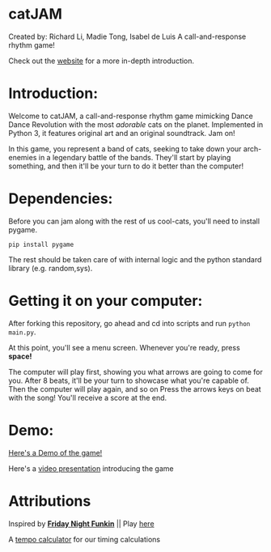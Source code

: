 # catJAM
Created by: Richard Li, Madie Tong, Isabel de Luis
A call-and-response rhythm game!

Check out the [website](https://olincollege.github.io/music-rhythm-game/) for a more in-depth introduction.

# Introduction:

Welcome to catJAM, a call-and-response rhythm game mimicking Dance Dance Revolution with the most *adorable* cats on the planet. Implemented in Python 3, it features original art and an original soundtrack. Jam on!

In this game, you represent a band of cats, seeking to take down your arch-enemies in a legendary battle of the bands. They'll start by playing something, and then it'll be your turn to do it better than the computer!

# Dependencies:

Before you can jam along with the rest of us cool-cats, you'll need to install pygame.

`pip install pygame`

The rest should be taken care of with internal logic and the python standard library (e.g. random,sys).

# Getting it on your computer:

After forking this repository, go ahead and cd into scripts and run `python main.py`. 

At this point, you'll see a menu screen. Whenever you're ready, press **space!**

The computer will play first, showing you what arrows are going to come for you. After 8 beats, it'll be your turn to showcase what you're capable of. Then the computer will play again, and so on Press the arrows keys on beat with the song! You'll receive a score at the end.

# Demo:
[Here's a Demo of the game!](https://youtu.be/nYD9bt-oiCg)

Here's a [video presentation](https://youtu.be/M1V3YjCDPSw) introducing the game

# Attributions
Inspired by [**Friday Night Funkin**]( https://en.wikipedia.org/wiki/Friday_Night_Funkin%27) || Play [here]( https://friday-nightfunkin.io/)

A [tempo calculator](http://bradthemad.org/guitar/tempo_explanation.php) for our timing calculations

